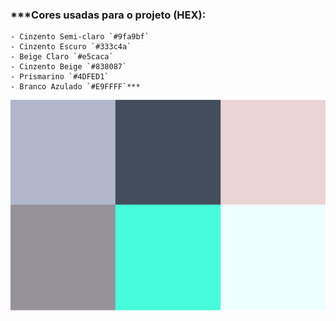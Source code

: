 ### ***Cores usadas para o projeto (HEX):
    - Cinzento Semi-claro `#9fa9bf`
    - Cinzento Escuro `#333c4a`
    - Beige Claro `#e5caca`
    - Cinzento Beige `#838087` 
    - Prismarino `#4DFED1`
    - Branco Azulado `#E9FFFF`***

![Cores](images/palete_cores.PNG)